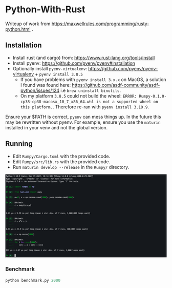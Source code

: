 # Python-With-Rust

Writeup of work from https://maxwellrules.com/programming/rusty-python.html .

## Installation 

- Install rust (and cargo) from: https://www.rust-lang.org/tools/install
- Install pyenv: https://github.com/pyenv/pyenv#installation
- Optionally install `pyenv-virtualenv`: https://github.com/pyenv/pyenv-virtualenv + `pyenv install 3.8.5`
    - If you have problems with `pyenv install 3.x.x` on MacOS, a solution I found was found here: https://github.com/asdf-community/asdf-python/issues/124 i.e `brew uninstall binutils`.
    -  On my platform `3.8.5` could not build the wheel: `ERROR: Rumpy-0.1.0-cp38-cp38-macosx_10_7_x86_64.whl is not a supported wheel on this platform.`. Therefore re-ran with `pyenv install 3.10.9`. 

Ensure your $PATH is correct, `pyenv` can mess things up. In the future this may be rewritten without pyenv. For example, ensure you use the `maturin` installed in your venv and not the global version. 

## Running

- Edit `Rumpy/Cargo.toml` with the provided code.
- Edit `Rumpy/src/lib.rs` with the provided code.
- Run `maturin develop --release` in the `Rumpy/` directory.

![ipython](images/ipython.png)


### Benchmark

```python
python benchmark.py 2000
```